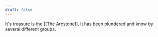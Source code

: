 ```yaml
---
draft: false
---
```

It's treasure is the [[The Arcstone]]. It has been plundered and know by several different groups. 
